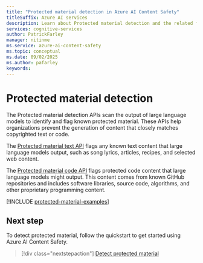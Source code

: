 ```yaml
---
title: "Protected material detection in Azure AI Content Safety"
titleSuffix: Azure AI services
description: Learn about Protected material detection and the related flags that the Azure AI Content Safety service returns.
services: cognitive-services
author: PatrickFarley
manager: nitinme
ms.service: azure-ai-content-safety
ms.topic: conceptual
ms.date: 09/02/2025
ms.author: pafarley
keywords: 
---
```



# Protected material detection

The Protected material detection APIs scan the output of large language models to identify and flag known protected material. These APIs help organizations prevent the generation of content that closely matches copyrighted text or code.

The [Protected material text API](../quickstart-protected-material.md) flags any known text content that large language models output, such as song lyrics, articles, recipes, and selected web content.

The [Protected material code API](../quickstart-protected-material-code.md) flags protected code content that large language models might output. This content comes from known GitHub repositories and includes software libraries, source code, algorithms, and other proprietary programming content.

[!INCLUDE [protected-material-examples](../includes/protected-material-examples.md)]

## Next step

To detect protected material, follow the quickstart to get started using Azure AI Content Safety.

> [!div class="nextstepaction"]
> [Detect protected material](../quickstart-protected-material.md)




